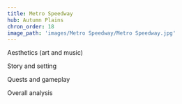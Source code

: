 ```yaml
---
title: Metro Speedway
hub: Autumn Plains
chron_order: 18
image_path: 'images/Metro Speedway/Metro Speedway.jpg'
---
```

Aesthetics (art and music)
<!--excerpt-->
Story and setting
<!--excerpt-->
Quests and gameplay
<!--excerpt-->
Overall analysis